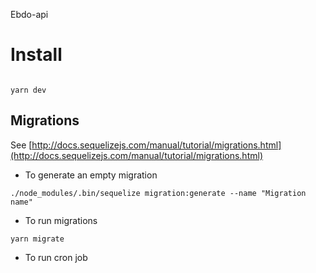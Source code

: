 Ebdo-api

# Install

```yarn install

```

`yarn dev`

## Migrations

See [http://docs.sequelizejs.com/manual/tutorial/migrations.html](http://docs.sequelizejs.com/manual/tutorial/migrations.html)

* To generate an empty migration

```
./node_modules/.bin/sequelize migration:generate --name "Migration name"
```

* To run migrations

```
yarn migrate
```

* To run cron job

```

```
